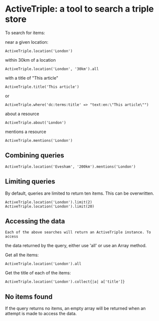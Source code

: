 ActiveTriple: a tool to search a triple store
=============================================

To search for items: 

near a given location:

    ActiveTriple.location('London')

within 30km of a location

    ActiveTriple.location('London', '30km').all

with a title of "This article"

    ActiveTriple.title('This article')

or

    ActiveTriple.where('dc:terms:title' => "text:en:\"This article\"")

about a resource

    ActiveTriple.about('London')

mentions a resource

    ActiveTriple.mentions('London')

Combining queries
-----------------

    ActiveTriple.location('Evesham', '200km').mentions('London')

Limiting queries
----------------
By default, queries are limited to return ten items. This can be overwritten.

    ActiveTriple.location('London').limit(2)
    ActiveTriple.location('London').limit(20)

Accessing the data
------------------

    Each of the above searches will return an ActiveTriple instance. To access
the data returned by the query, either use 'all' or use an Array method.

Get all the items:

    ActiveTriple.location('London').all

Get the title of each of the items:

    ActiveTriple.location('London').collect{|a| a['title']}

No items found
--------------
If the query returns no items, an empty array will be returned when an attempt
is made to access the data.

